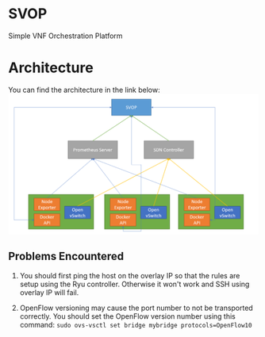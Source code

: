 # SVOP
Simple VNF Orchestration Platform 

# Architecture

You can find the architecture in the link below:
![SVOP Architecture](./docs/svop-architecture.PNG)

## Problems Encountered

1. You should first ping the host on the overlay IP so that the rules are setup using the Ryu controller. Otherwise it won't work and SSH using overlay IP will fail.

2. OpenFlow versioning may cause the port number to not be transported correctly. You should set the OpenFlow version number using this command: ```sudo ovs-vsctl set bridge mybridge protocols=OpenFlow10```
